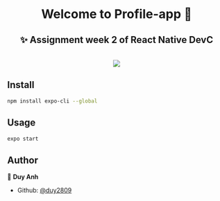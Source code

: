 <h1 align="center">Welcome to Profile-app 👋</h1>

<h2 align="center">✨ Assignment week 2 of React Native DevC</h2><br/>

<div style="text-align:center"><img src="https://media0.giphy.com/media/RIcA92PyuoJBBoL1MU/giphy.gif"/></div>

## Install

```sh
npm install expo-cli --global
```

## Usage

```sh
expo start
```


## Author

👤 **Duy Anh**

* Github: [@duy2809](https://github.com/duy2809)